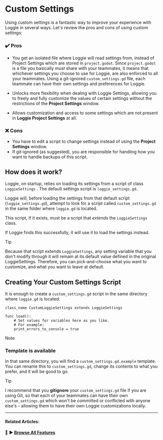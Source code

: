 # Custom Settings

Using custom settings is a fantastic way to improve your experience with Loggie in several ways.
Let's review the pros and cons of using custom settings:

### ✔️ Pros
* You get an isolated file where Loggie will read settings from, instead of Project Settings which are stored in `project.godot`.
  Since `project.godot` is a file you basically *must* share with your teammates, it means that whichever settings you choose to use for Loggie, are also enforced to all your teammates. 
  Using a git-ignored `custom_settings.gd` file, each teammate can have their own settings and preferences for Loggie.
  
* Unlocks more flexibility when dealing with Loggie Settings, allowing you to freely and fully customize the values of certain settings without the restrictions of the **Project Settings** window.
  
* Allows customization and access to some settings which are not present in **Loggie Project Settings** at all.
   
### ❌ Cons
* You have to edit a script to change settings instead of using the **Project Settings** window.
* If git-ignored (as suggested), you are responsible for handling how you want to handle backups of this script.
  
## How does it work? 

Loggie, on startup, relies on loading its settings from a script of class `LoggieSettings` .
The default settings script is `loggie_settings.gd`.

Loggie will, before loading the settings from that default script (`loggie_settings.gd`), attempt to look for a script called `custom_settings.gd` in the same folder where `loggie.gd` is located.

This script, if it exists, must be a script that *extends* the `LoggieSettings` class.

If Loggie finds this successfully, it will use it to load the settings instead.

> [!TIP]
> Because that script extends `LoggieSettings`, any setting variable that you don't modify through it will remain at its default value defined in the original LoggieSettings.
> Therefore, you can pick-and-choose what you want to customize, and what you want to leave at default.

## Creating Your Custom Settings Script

It is enough to create a `custom_settings.gd` script in the same directory where `loggie.gd` is located.

```
class_name CustomLoggieSettings extends LoggieSettings

func load():
	# Set values for variables here as you like.
	# For example:
	print_errors_to_console = true
```

> [!NOTE]
> ### Template is available
> In that same directory, you will find a `custom_settings.gd.example` template.
You can rename this to `custom_settings.gd`, change its contents to what you prefer, and it will be good to go.

> [!TIP]
> I recommend that you **gitignore** your `custom_settings.gd` file if you are using Git, so that each of your teammates can have their own `custom_settings.gd` which won't be committed or conflicted with anyone else's - allowing them to have their own Loggie customizations locally.

---
#### Related Articles:
👀 **► [Browse All Features](../ALL_FEATURES.md)**